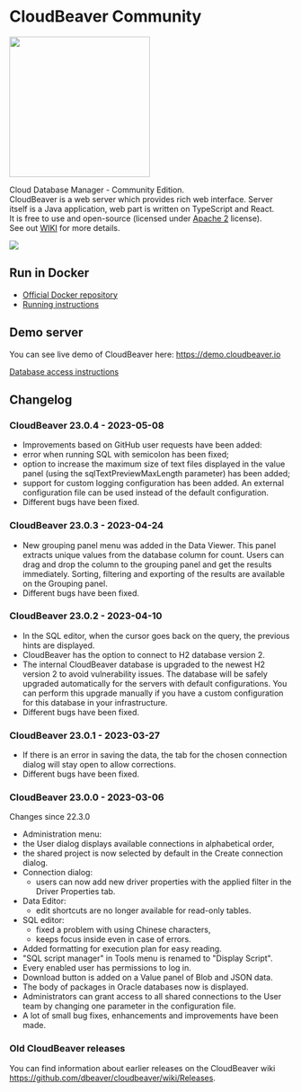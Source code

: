 # CloudBeaver Community

<img src="https://github.com/dbeaver/cloudbeaver/wiki/images/cloudbeaver-logo.png" width="250"/>

Cloud Database Manager - Community Edition.  
CloudBeaver is a web server which provides rich web interface. Server itself is a Java application, web part is written on TypeScript and React.  
It is free to use and open-source (licensed under [Apache 2](https://github.com/dbeaver/cloudbeaver/blob/devel/LICENSE) license).  
See out [WIKI](https://github.com/dbeaver/cloudbeaver/wiki) for more details.  

![](https://github.com/dbeaver/cloudbeaver/wiki/images/demo_screenshot_1.png)

## Run in Docker

- [Official Docker repository](https://hub.docker.com/r/dbeaver/cloudbeaver)
- [Running instructions](https://github.com/dbeaver/cloudbeaver/wiki/Run-Docker-Container)

## Demo server

You can see live demo of CloudBeaver here: https://demo.cloudbeaver.io  

[Database access instructions](https://github.com/dbeaver/cloudbeaver/wiki/Demo-Server)

## Changelog

### CloudBeaver 23.0.4 - 2023-05-08

-  Improvements based on GitHub user requests have been added:
  - error when running SQL with semicolon has been fixed;
  - option to increase the maximum size of text files displayed in the value panel (using the sqlTextPreviewMaxLength parameter) has been added;
  - support for custom logging configuration has been added. An external configuration file can be used instead of the default configuration.
-  Different bugs have been fixed.

### CloudBeaver 23.0.3 - 2023-04-24

-  New grouping panel menu was added in the Data Viewer. This panel extracts unique values from the database column for count. Users can drag and drop the column to the grouping panel and get the results immediately. Sorting, filtering and exporting of the results are available on the Grouping panel.
-  Different bugs have been fixed.

### CloudBeaver 23.0.2 - 2023-04-10

-  In the SQL editor, when the cursor goes back on the query, the previous hints are displayed.
-  CloudBeaver has the option to connect to H2 database version 2.
-  The internal CloudBeaver database is upgraded to the newest H2 version 2 to avoid vulnerability issues. The database will be safely upgraded automatically for the servers with default configurations. You can perform this upgrade manually if you have a custom configuration for this database in your infrastructure.
-  Different bugs have been fixed.

### CloudBeaver 23.0.1 - 2023-03-27

-  If there is an error in saving the data, the tab for the chosen connection dialog will stay open to allow corrections.
-  Different bugs have been fixed.


### CloudBeaver 23.0.0 - 2023-03-06

Changes since 22.3.0

-  Administration menu:
  - the User dialog displays available connections in alphabetical order,
  - the shared project is now selected by default in the Create connection dialog. 
- Connection dialog:
  - users can now add new driver properties with the applied filter in the Driver Properties tab.
- Data Editor:
  - edit shortcuts are no longer available for read-only tables.
- SQL editor:
  - fixed a problem with using Chinese characters,
  - keeps focus inside even in case of errors.
- Added formatting for execution plan for easy reading.
- "SQL script manager" in Tools menu is renamed to "Display Script".
- Every enabled user has permissions to log in.
- Download button is added on a Value panel of Blob and JSON data.
- The body of packages in Oracle databases now is displayed.
- Administrators can grant access to all shared connections to the User team by changing one parameter in the configuration file.
- A lot of small bug fixes, enhancements and improvements have been made.


### Old CloudBeaver releases

You can find information about earlier releases on the CloudBeaver wiki https://github.com/dbeaver/cloudbeaver/wiki/Releases.

